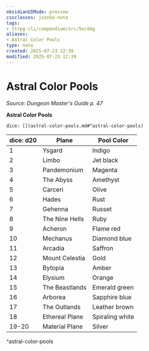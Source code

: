 ```yaml
---
obsidianUIMode: preview
cssclasses: json5e-note
tags:
- ttrpg-cli/compendium/src/5e/dmg
aliases:
- Astral Color Pools
type: note
created: 2025-07-23 12:39
modified: 2025-07-23 12:39
---
```

# Astral Color Pools
*Source: Dungeon Master's Guide p. 47* 

**Astral Color Pools**

`dice: [](astral-color-pools.md#^astral-color-pools)`

| dice: d20 | Plane | Pool Color |
|-----------|-------|------------|
| 1 | Ysgard | Indigo |
| 2 | Limbo | Jet black |
| 3 | Pandemonium | Magenta |
| 4 | The Abyss | Amethyst |
| 5 | Carceri | Olive |
| 6 | Hades | Rust |
| 7 | Gehenna | Russet |
| 8 | The Nine Hells | Ruby |
| 9 | Acheron | Flame red |
| 10 | Mechanus | Diamond blue |
| 11 | Arcadia | Saffron |
| 12 | Mount Celestia | Gold |
| 13 | Bytopia | Amber |
| 14 | Elysium | Orange |
| 15 | The Beastlands | Emerald green |
| 16 | Arborea | Sapphire blue |
| 17 | The Outlands | Leather brown |
| 18 | Ethereal Plane | Spiraling white |
| 19-20 | Material Plane | Silver |
^astral-color-pools